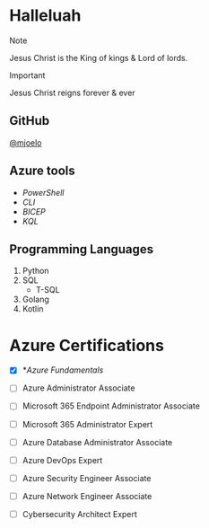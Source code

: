 # **Halleluah**
> [!NOTE]
> Jesus Christ is the King of kings & Lord of lords.

> [!IMPORTANT]
> Jesus Christ reigns forever & ever
  ## **GitHub**
  [@mjoelo](https://github.com/mjoelo)

  ## **Azure tools**
  + _PowerShell_
  + _CLI_
  + _BICEP_
  + _KQL_
## **Programming Languages**
1. Python
2. SQL
   - T-SQL
4. Golang
5. Kotlin
# Azure Certifications
- [X] \*_Azure Fundamentals_ 
- [ ] Azure Administrator Associate
- [ ] Microsoft 365 Endpoint Administrator Associate
- [ ] Microsoft 365 Administrator Expert
- [ ] Azure Database Administrator Associate
- [ ] Azure DevOps Expert
- [ ] Azure Security Engineer Associate
- [ ] Azure Network Engineer Associate
- [ ] Cybersecurity Architect Expert


